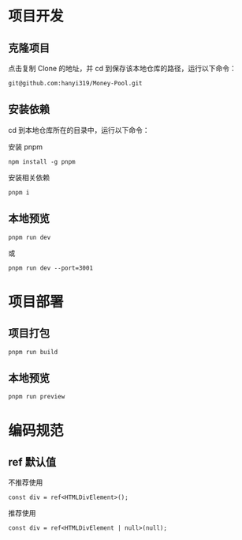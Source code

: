 # 项目开发

## 克隆项目

点击复制 Clone 的地址，并 cd 到保存该本地仓库的路径，运行以下命令：

```
git@github.com:hanyi319/Money-Pool.git
```

## 安装依赖

cd 到本地仓库所在的目录中，运行以下命令：

安装 pnpm

```
npm install -g pnpm
```

安装相关依赖

```
pnpm i
```

## 本地预览

```
pnpm run dev
```

或

```
pnpm run dev --port=3001
```

# 项目部署

## 项目打包

```
pnpm run build
```

## 本地预览

```
pnpm run preview
```

# 编码规范

## ref 默认值

不推荐使用

```tsx
const div = ref<HTMLDivElement>();
```

推荐使用

```tsx
const div = ref<HTMLDivElement | null>(null);
```

